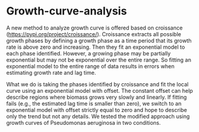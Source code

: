# Growth-curve-analysis
A new method to analyze growth curve is offered based on croissance (https://pypi.org/project/croissance/). Croissance extracts all possible growth phases by defining a growth phase as a time period that its growth rate is above zero and increasing. Then they fit an exponential model to each phase identified. However, a growing phase may be partially exponential but may not be exponential over the entire range. So fitting an exponential model to the entire range of data results in errors when estimating growth rate and lag time.

What we do is taking the phases identified by croissance and fit the local curve using an exponential model with offset. The constant offset can help describe regions where biomass grows very slowly and linearly. If fitting fails (e.g., the estimated lag time is smaller than zero), we switch to an exponential model with offset strictly equal to zero and hope to describe only the trend but not any details. We tested the modified approach using growth curves of Pseudomonas aeruginosa in two conditions.
